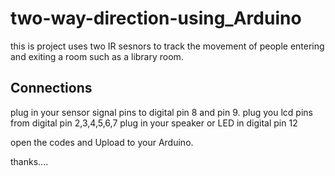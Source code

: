 # two-way-direction-using_Arduino
this is project uses two IR sesnors to track the movement of people entering and exiting a room such as a library room.

## Connections
plug in your sensor signal pins to digital pin 8 and pin 9.
plug you lcd pins from digital pin  2,3,4,5,6,7
plug in your speaker or LED in digital pin 12

open the codes and Upload to your Arduino.

thanks....
